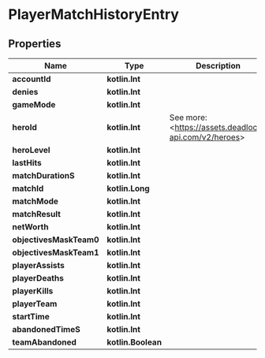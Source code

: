 
# PlayerMatchHistoryEntry

## Properties
| Name | Type | Description | Notes |
| ------------ | ------------- | ------------- | ------------- |
| **accountId** | **kotlin.Int** |  |  |
| **denies** | **kotlin.Int** |  |  |
| **gameMode** | **kotlin.Int** |  |  |
| **heroId** | **kotlin.Int** | See more: &lt;https://assets.deadlock-api.com/v2/heroes&gt; |  |
| **heroLevel** | **kotlin.Int** |  |  |
| **lastHits** | **kotlin.Int** |  |  |
| **matchDurationS** | **kotlin.Int** |  |  |
| **matchId** | **kotlin.Long** |  |  |
| **matchMode** | **kotlin.Int** |  |  |
| **matchResult** | **kotlin.Int** |  |  |
| **netWorth** | **kotlin.Int** |  |  |
| **objectivesMaskTeam0** | **kotlin.Int** |  |  |
| **objectivesMaskTeam1** | **kotlin.Int** |  |  |
| **playerAssists** | **kotlin.Int** |  |  |
| **playerDeaths** | **kotlin.Int** |  |  |
| **playerKills** | **kotlin.Int** |  |  |
| **playerTeam** | **kotlin.Int** |  |  |
| **startTime** | **kotlin.Int** |  |  |
| **abandonedTimeS** | **kotlin.Int** |  |  [optional] |
| **teamAbandoned** | **kotlin.Boolean** |  |  [optional] |



